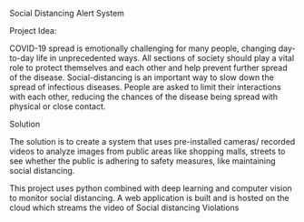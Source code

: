Social Distancing Alert System

Project Idea: 

COVID-19 spread is emotionally challenging for many people, changing day-to-day life in unprecedented ways. All sections of society should play a vital role to protect themselves and each other and help prevent further spread of the disease. Social-distancing is an important way to slow down the spread of infectious diseases. People are asked to limit their interactions with each other, reducing the chances of the disease being spread with physical or close contact.

Solution

The solution is to create a system that uses pre-installed cameras/ recorded videos to analyze images from public areas like shopping malls, streets to see whether the public is adhering to safety measures, like maintaining social distancing.

This project uses python combined with deep learning and computer vision to monitor social distancing. A web application is built and is hosted on the cloud which streams the video of  Social distancing Violations
